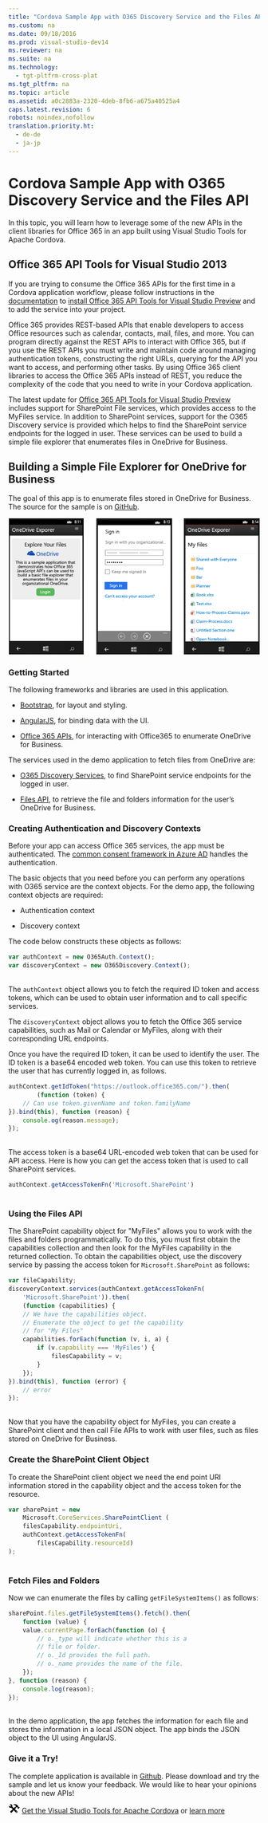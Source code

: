 ```yaml
---
title: "Cordova Sample App with O365 Discovery Service and the Files API"
ms.custom: na
ms.date: 09/18/2016
ms.prod: visual-studio-dev14
ms.reviewer: na
ms.suite: na
ms.technology: 
  - tgt-pltfrm-cross-plat
ms.tgt_pltfrm: na
ms.topic: article
ms.assetid: a0c2883a-2320-4deb-8fb6-a675a40525a4
caps.latest.revision: 6
robots: noindex,nofollow
translation.priority.ht: 
  - de-de
  - ja-jp
---
```

# Cordova Sample App with O365 Discovery Service and the Files API
In this topic, you will learn how to leverage some of the new APIs in the client libraries for Office 365 in an app built using Visual Studio Tools for Apache Cordova.  
  
## Office 365 API Tools for Visual Studio 2013  
 If you are trying to consume the Office 365 APIs for the first time in a Cordova application workflow, please follow instructions in the [documentation](http://msdn.microsoft.com/library/dn771546.aspx#Office) to [install Office 365 API Tools for Visual Studio Preview](https://visualstudiogallery.msdn.microsoft.com/7e947621-ef93-4de7-93d3-d796c43ba34f) and to add the service into your project.  
  
 Office 365 provides REST-based APIs that enable developers to access Office resources such as calendar, contacts, mail, files, and more. You can program directly against the REST APIs to interact with Office 365, but if you use the REST APIs you must write and maintain code around managing authentication tokens, constructing the right URLs, querying for the API you want to access, and performing other tasks. By using Office 365 client libraries to access the Office 365 APIs instead of REST, you reduce the complexity of the code that you need to write in your Cordova application.  
  
 The latest update for [Office 365 API Tools for Visual Studio Preview](http://blogs.office.com/2014/08/05/office-365-api-tool-visual-studio-2013-summer-update/) includes support for SharePoint File services, which provides access to the MyFiles service. In addition to SharePoint services, support for the O365 Discovery service is provided which helps to find the SharePoint service endpoints for the logged in user. These services can be used to build a simple file explorer that enumerates files in OneDrive for Business.  
  
## Building a Simple File Explorer for OneDrive for Business  
 The goal of this app is to enumerate files stored in OneDrive for Business. The source for the sample is on [GitHub](http://go.microsoft.com/fwlink/?LinkID=517836).  
  
 ![Cordova&#95;0365&#95;OneDrive](../vs140/media/Cordova_0365_OneDrive.png "Cordova_0365_OneDrive")  
  
### Getting Started  
 The following frameworks and libraries are used in this application.  
  
-   [Bootstrap](http://getbootstrap.com/), for layout and styling.  
  
-   [AngularJS](https://angularjs.org/), for binding data with the UI.  
  
-   [Office 365 APIs](http://msdn.microsoft.com/library/office/dn605892\(v=office.15\)), for interacting with Office365 to enumerate OneDrive for Business.  
  
 The services used in the demo application to fetch files from OneDrive are:  
  
-   [O365 Discovery Services](http://msdn.microsoft.com/library/office/dn776441\(v=office.15\).aspx), to find SharePoint service endpoints for the logged in user.  
  
-   [Files API](http://msdn.microsoft.com/library/office/dn605900\(v=office.15\).aspx), to retrieve the file and folders information for the user’s OneDrive for Business.  
  
### Creating Authentication and Discovery Contexts  
 Before your app can access Office 365 services, the app must be authenticated. The [common consent framework in Azure AD](http://msdn.microsoft.com/library/office/dn605895\(v=office.15\).aspx) handles the authentication.  
  
 The basic objects that you need before you can perform any operations with O365 service are the context objects. For the demo app, the following context objects are required:  
  
-   Authentication context  
  
-   Discovery context  
  
 The code below constructs these objects as follows:  
  
```javascript  
var authContext = new O365Auth.Context();  
var discoveryContext = new O365Discovery.Context();  
  
```  
  
 The `authContext` object allows you to fetch the required ID token and access tokens, which can be used to obtain user information and to call specific services.  
  
 The `discoveryContext` object allows you to fetch the Office 365 service capabilities, such as Mail or Calendar or MyFiles, along with their corresponding URL endpoints.  
  
 Once you have the required ID token, it can be used to identify the user. The ID token is a base64 encoded web token. You can use this token to retrieve the user that has currently logged in, as follows.  
  
```javascript  
authContext.getIdToken("https://outlook.office365.com/").then(  
        (function (token) {  
    // Can use token.givenName and token.familyName  
}).bind(this), function (reason) {  
    console.og(reason.message);  
});  
  
```  
  
 The access token is a base64 URL-encoded web token that can be used for API access. Here is how you can get the access token that is used to call SharePoint services.  
  
```javascript  
authContext.getAccessTokenFn('Microsoft.SharePoint')  
  
```  
  
### Using the Files API  
 The SharePoint capability object for "MyFiles" allows you to work with the files and folders programmatically. To do this, you must first obtain the capabilities collection and then look for the MyFiles capability in the returned collection. To obtain the capabilities object, use the discovery service by passing the access token for `Microsoft.SharePoint` as follows:  
  
```javascript  
var fileCapability;  
discoveryContext.services(authContext.getAccessTokenFn(  
    'Microsoft.SharePoint')).then(  
    (function (capabilities) {  
    // We have the capabilities object.   
    // Enumerate the object to get the capability   
    // for "My Files"  
    capabilities.forEach(function (v, i, a) {  
        if (v.capability === 'MyFiles') {  
            filesCapability = v;  
        }  
    });  
}).bind(this), function (error) {  
    // error  
});  
  
```  
  
 Now that you have the capability object for MyFiles, you can create a SharePoint client and then call File APIs to work with user files, such as files stored on OneDrive for Business.  
  
### Create the SharePoint Client Object  
 To create the SharePoint client object we need the end point URI information stored in the capability object and the access token for the resource.  
  
```javascript  
var sharePoint = new   
    Microsoft.CoreServices.SharePointClient (  
    filesCapability.endpointUri,  
    authContext.getAccessTokenFn(  
        filesCapability.resourceId)  
);  
  
```  
  
### Fetch Files and Folders  
 Now we can enumerate the files by calling `getFileSystemItems()` as follows:  
  
```javascript  
sharePoint.files.getFileSystemItems().fetch().then(  
    function (value) {  
    value.currentPage.forEach(function (o) {  
        // o._type will indicate whether this is a  
        // file or folder.  
        // o._Id provides the full path.  
        // o._name provides the name of the file.  
    });  
}, function (reason) {  
    console.log(reason);  
});  
  
```  
  
 In the demo application, the app fetches the information for each file and stores the information in a local JSON object. The app binds the JSON object to the UI using AngularJS.  
  
### Give it a Try!  
 The complete application is available in [Github](http://go.microsoft.com/fwlink/?LinkID=517836). Please download and try the sample and let us know your feedback. We would like to hear your opinions about the new APIs!  
  
 ![Download the tools](../vs140/media/Cordova_Install_Download.png "Cordova_Install_Download") [Get the Visual Studio Tools for Apache Cordova](http://aka.ms/mchm38) or [learn more](https://www.visualstudio.com/cordova-vs.aspx)